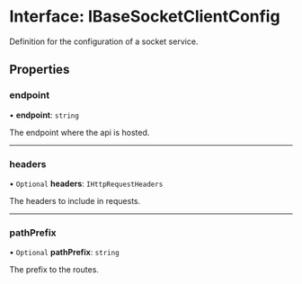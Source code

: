 # Interface: IBaseSocketClientConfig

Definition for the configuration of a socket service.

## Properties

### endpoint

• **endpoint**: `string`

The endpoint where the api is hosted.

___

### headers

• `Optional` **headers**: `IHttpRequestHeaders`

The headers to include in requests.

___

### pathPrefix

• `Optional` **pathPrefix**: `string`

The prefix to the routes.
